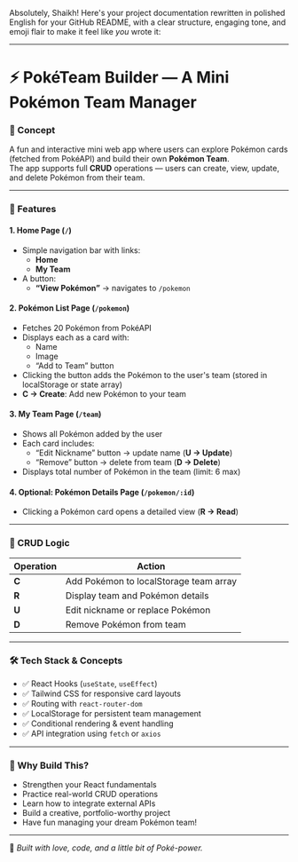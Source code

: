 Absolutely, Shaikh! Here's your project documentation rewritten in polished English for your GitHub README, with a clear structure, engaging tone, and emoji flair to make it feel like *you* wrote it:

---

# ⚡ PokéTeam Builder — A Mini Pokémon Team Manager

### 🧠 Concept  
A fun and interactive mini web app where users can explore Pokémon cards (fetched from PokéAPI) and build their own **Pokémon Team**.  
The app supports full **CRUD** operations — users can create, view, update, and delete Pokémon from their team.

---

### 🧱 Features

#### 1. **Home Page (`/`)**
- Simple navigation bar with links:  
  - **Home**  
  - **My Team**  
- A button:  
  - **“View Pokémon”** → navigates to `/pokemon`

#### 2. **Pokémon List Page (`/pokemon`)**
- Fetches 20 Pokémon from PokéAPI  
- Displays each as a card with:  
  - Name  
  - Image  
  - “Add to Team” button  
- Clicking the button adds the Pokémon to the user's team (stored in localStorage or state array)  
- **C → Create**: Add new Pokémon to your team

#### 3. **My Team Page (`/team`)**
- Shows all Pokémon added by the user  
- Each card includes:  
  - “Edit Nickname” button → update name (**U → Update**)  
  - “Remove” button → delete from team (**D → Delete**)  
- Displays total number of Pokémon in the team (limit: 6 max)

#### 4. **Optional: Pokémon Details Page (`/pokemon/:id`)**
- Clicking a Pokémon card opens a detailed view (**R → Read**)

---

### 🔹 CRUD Logic

| Operation | Action                                      |
|-----------|---------------------------------------------|
| **C**     | Add Pokémon to localStorage team array      |
| **R**     | Display team and Pokémon details            |
| **U**     | Edit nickname or replace Pokémon            |
| **D**     | Remove Pokémon from team                    |

---

### 🛠️ Tech Stack & Concepts

- ✅ React Hooks (`useState`, `useEffect`)  
- ✅ Tailwind CSS for responsive card layouts  
- ✅ Routing with `react-router-dom`  
- ✅ LocalStorage for persistent team management  
- ✅ Conditional rendering & event handling  
- ✅ API integration using `fetch` or `axios`

---

### 🎯 Why Build This?

- Strengthen your React fundamentals  
- Practice real-world CRUD operations  
- Learn how to integrate external APIs  
- Build a creative, portfolio-worthy project  
- Have fun managing your dream Pokémon team!

---

💬 *Built with love, code, and a little bit of Poké-power.*  